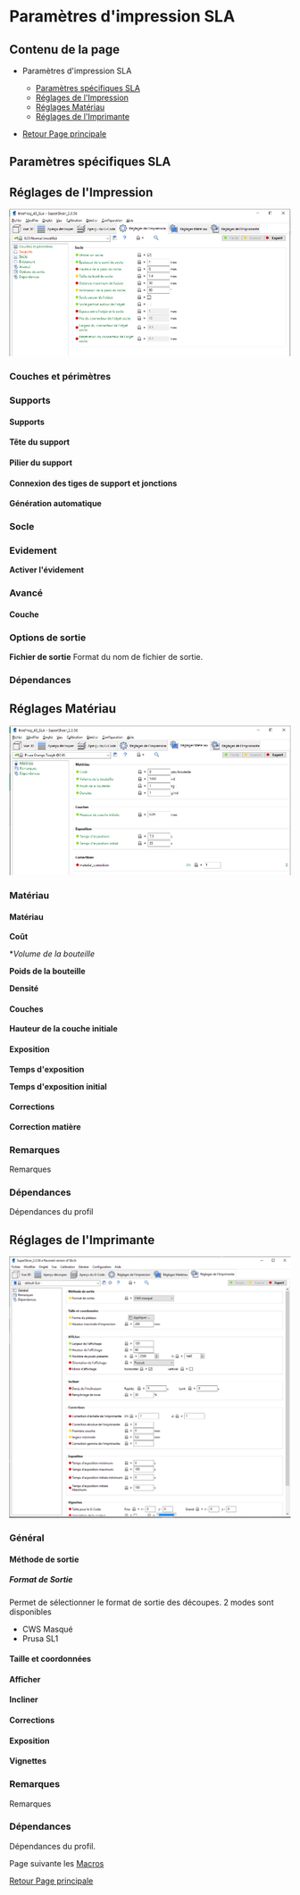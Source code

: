 # Paramètres d'impression SLA

## Contenu de la page

* Paramètres d'impression SLA
	* [Paramètres spécifiques SLA](#paramètres-spécifiques-SLA)
	* [Réglages de l'Impression](#réglages-de-limpression)
	* [Réglages Matériau](#réglages-matériau)
	* [Réglages de l'Imprimante](#réglages-de-limprimante)

* [Retour Page principale](../superslicer.md)


## Paramètres spécifiques SLA 

## Réglages de l'Impression 



![Image : Réglages de l'Impression](images/101.png)

### Couches et périmètres

### Supports
#### Supports
#### Tête du support
#### Pilier du support
#### Connexion des tiges de support et jonctions
#### Génération automatique

### Socle

### Evidement
**Activer l'évidement**

### Avancé
#### Couche

### Options de sortie

**Fichier de sortie** Format du nom de fichier de sortie.

### Dépendances


## Réglages Matériau 

![Image : Réglages Matériau](images/102.png)

### Matériau

#### Matériau

**Coût**

**Volume de la bouteille*

**Poids de la bouteille**

**Densité**

#### Couches

**Hauteur de la couche initiale**

#### Exposition

**Temps d'exposition**

**Temps d'exposition initial**

#### Corrections

**Correction matière**

### Remarques
Remarques
### Dépendances
Dépendances du profil



## Réglages de l'Imprimante 


![Image : Réglages de l'Imprimante](images/103.png)

### Général

#### Méthode de sortie

##### Format de Sortie

Permet de sélectionner le format de sortie des découpes. 2 modes sont disponibles

- CWS Masqué
- Prusa SL1

#### Taille et coordonnées
#### Afficher
#### Incliner
#### Corrections
#### Exposition
#### Vignettes


### Remarques

Remarques

### Dépendances

Dépendances du profil.

Page suivante les [Macros](../macros/macros.md)

[Retour Page principale](../superslicer.md)

